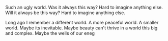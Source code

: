 Such an ugly world. Was it always this way? Hard to imagine anything else. Will it always be this way? Hard to imagine anything else. 

Long ago I remember a different world. A more peaceful world. A smaller world. Maybe its inevitable. Maybe beauty can't thrive in a world this big and complex. Maybe the wells of our eneg